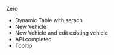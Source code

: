 Zero
+ Dynamic Table with serach
+ New Vehicle
+ New Vehicle and edit existing vehicle
+ API completed
+ Tooltip